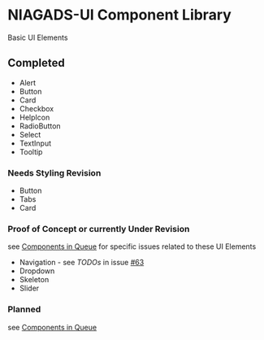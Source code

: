 # NIAGADS-UI Component Library

Basic UI Elements

## Completed

* Alert
* Button
* Card
* Checkbox
* HelpIcon
* RadioButton
* Select
* TextInput
* Tooltip

### Needs Styling Revision

* Button
* Tabs
* Card

### Proof of Concept or currently Under Revision

see [Components in Queue](https://github.com/NIAGADS/niagads-viz-monorepo/issues/23) for specific issues related to these UI Elements

* Navigation - see _TODOs_ in issue [#63](https://github.com/NIAGADS/niagads-viz-monorepo/issues/63)
* Dropdown
* Skeleton
* Slider

### Planned

see [Components in Queue](https://github.com/NIAGADS/niagads-viz-monorepo/issues/23)